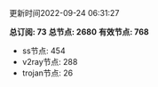 更新时间2022-09-24 06:31:27

**总订阅: 73**
**总节点: 2680**
**有效节点: 768**
- ss节点: 454
- v2ray节点: 288
- trojan节点: 26
